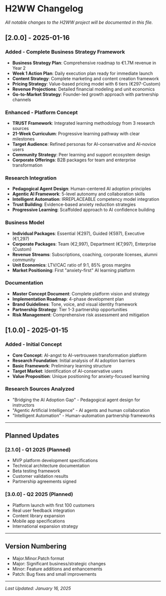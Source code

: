 # H2WW Changelog
*All notable changes to the H2WW project will be documented in this file.*

## [2.0.0] - 2025-01-16

### Added - Complete Business Strategy Framework
- **Business Strategy Plan**: Comprehensive roadmap to €1.7M revenue in Year 2
- **Week 1 Action Plan**: Daily execution plan ready for immediate launch
- **Content Strategy**: Complete marketing and content creation framework
- **Pricing Strategy**: Value-based pricing model with 6 tiers (€297-Custom)
- **Revenue Projections**: Detailed financial modeling and unit economics
- **Go-to-Market Strategy**: Founder-led growth approach with partnership channels

### Enhanced - Platform Concept
- **TRUST Framework**: Integrated learning methodology from 3 research sources
- **21-Week Curriculum**: Progressive learning pathway with clear milestones
- **Target Audience**: Refined personas for AI-conservative and AI-novice users
- **Community Strategy**: Peer learning and support ecosystem design
- **Corporate Offerings**: B2B packages for team and enterprise transformation

### Research Integration
- **Pedagogical Agent Design**: Human-centered AI adoption principles
- **Agentic AI Framework**: 5-level autonomy and collaboration skills
- **Intelligent Automation**: IRREPLACEABLE competency model integration
- **Trust Building**: Evidence-based anxiety reduction strategies
- **Progressive Learning**: Scaffolded approach to AI confidence building

### Business Model
- **Individual Packages**: Essential (€297), Guided (€597), Executive (€1,297)
- **Corporate Packages**: Team (€2,997), Department (€7,997), Enterprise (Custom)
- **Revenue Streams**: Subscriptions, coaching, corporate licenses, alumni community
- **Unit Economics**: LTV/CAC ratio of 9:1, 85% gross margins
- **Market Positioning**: First "anxiety-first" AI learning platform

### Documentation
- **Master Concept Document**: Complete platform vision and strategy
- **Implementation Roadmap**: 4-phase development plan
- **Brand Guidelines**: Tone, voice, and visual identity framework
- **Partnership Strategy**: Tier 1-3 partnership opportunities
- **Risk Management**: Comprehensive risk assessment and mitigation

## [1.0.0] - 2025-01-15

### Added - Initial Concept
- **Core Concept**: AI-angst to AI-vertrouwen transformation platform
- **Research Foundation**: Initial analysis of AI adoption barriers
- **Basic Framework**: Preliminary learning structure
- **Target Market**: Identification of AI-conservative users
- **Value Proposition**: Unique positioning for anxiety-focused learning

### Research Sources Analyzed
- "Bridging the AI Adoption Gap" - Pedagogical agent design for instructors
- "Agentic Artificial Intelligence" - AI agents and human collaboration
- "Intelligent Automation" - Human-automation partnership frameworks

---

## Planned Updates

### [2.1.0] - Q1 2025 (Planned)
- MVP platform development specifications
- Technical architecture documentation
- Beta testing framework
- Customer validation results
- Partnership agreements signed

### [3.0.0] - Q2 2025 (Planned)
- Platform launch with first 100 customers
- Real user feedback integration
- Content library expansion
- Mobile app specifications
- International expansion strategy

---

## Version Numbering
- Major.Minor.Patch format
- Major: Significant business/strategic changes
- Minor: Feature additions and enhancements
- Patch: Bug fixes and small improvements

---

*Last Updated: January 16, 2025*